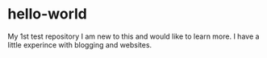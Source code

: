 # hello-world
My 1st test repository
I am new to this and would like to learn more.
I have a little experince with blogging and websites. 
